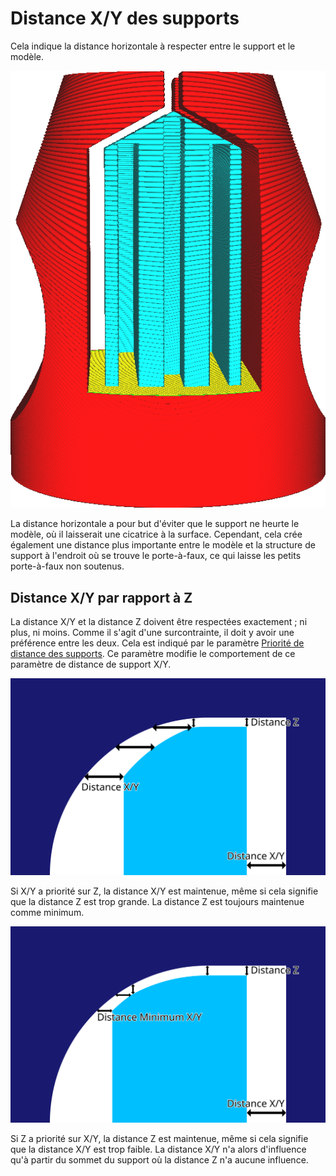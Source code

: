 Distance X/Y des supports
====
Cela indique la distance horizontale à respecter entre le support et le modèle.

![Un espace horizontal entre le support et le modèle](../../../articles/images/support_xy_distance.png)

La distance horizontale a pour but d'éviter que le support ne heurte le modèle, où il laisserait une cicatrice à la surface. Cependant, cela crée également une distance plus importante entre le modèle et la structure de support à l'endroit où se trouve le porte-à-faux, ce qui laisse les petits porte-à-faux non soutenus.

Distance X/Y par rapport à Z
----
La distance X/Y et la distance Z doivent être respectées exactement ; ni plus, ni moins. Comme il s'agit d'une surcontrainte, il doit y avoir une préférence entre les deux. Cela est indiqué par le paramètre [Priorité de distance des supports](support_xy_overrides_z.md). Ce paramètre modifie le comportement de ce paramètre de distance de support X/Y.

![X/Y par rapport à Z](../images/support_xy_overrides_z_fr.svg)

Si X/Y a priorité sur Z, la distance X/Y est maintenue, même si cela signifie que la distance Z est trop grande. La distance Z est toujours maintenue comme minimum.

![Z surpasse X/Y](../images/support_z_overrides_xy_fr.svg)

Si Z a priorité sur X/Y, la distance Z est maintenue, même si cela signifie que la distance X/Y est trop faible. La distance X/Y n'a alors d'influence qu'à partir du sommet du support où la distance Z n'a aucune influence.

